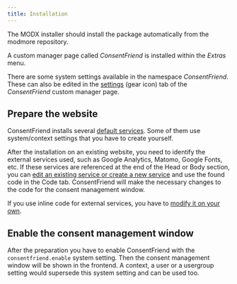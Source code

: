 ```yaml
---
title: Installation 
---
```


The MODX installer should install the package automatically from the modmore
repository.

A custom manager page called _ConsentFriend_ is installed within the _Extras_
menu.

There are some system settings available in the namespace _ConsentFriend_. These
can also be edited in the [settings](03_Custom_Manager_Page/05_Settings.md) (gear
icon) tab of the _ConsentFriend_ custom manager page.

## Prepare the website

ConsentFriend installs several [default
services](02_Functionality/02_Default_Services.md). Some of them use system/context
settings that you have to create yourself.

After the installation on an existing website, you need to identify the external
services used, such as Google Analytics, Matomo, Google Fonts, etc. If these
services are referenced at the end of the Head or Body section, you can [edit an
existing service or create a new
service](03_Custom_Manager_Page/01_Services.md#createedit) and use the found
code in the Code tab. ConsentFriend will make the necessary changes to the code
for the consent management window.

If you use inline code for external services, you have to [modify it on your
own](02_Functionality/01_Introduction.md#custom-external-services).

## Enable the consent management window

After the preparation you have to enable ConsentFriend with the
`consentfriend.enable` system setting. Then the consent management window will
be shown in the frontend. A context, a user or a usergroup setting would
supersede this system setting and can be used too.
